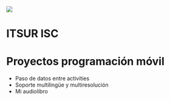 ![](https://i.imgur.com/JY9Zxhq.png)
# ITSUR ISC

# Proyectos programación móvil

  - Paso de datos entre activities
  - Soporte multilingüe y multiresolución
  - Mi audiolibro
 
